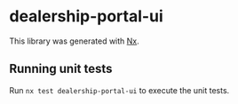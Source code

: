 # dealership-portal-ui

This library was generated with [Nx](https://nx.dev).

## Running unit tests

Run `nx test dealership-portal-ui` to execute the unit tests.
